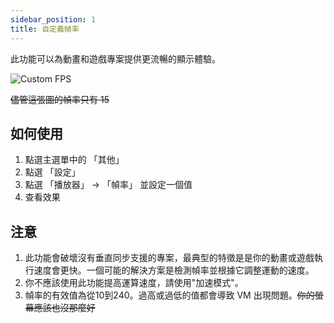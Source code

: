```yaml
---
sidebar_position: 1
title: 自定義幀率
---
```


此功能可以為動畫和遊戲專案提供更流暢的顯示體驗。

![Custom FPS](/img/custom-fps.gif)

~~儘管這張圖的幀率只有 15~~

## 如何使用
1. 點選主選單中的 「其他」
2. 點選 「設定」
3. 點選 「播放器」 -> 「幀率」 並設定一個值
4. 查看效果
## 注意
1. 此功能會破壞沒有垂直同步支援的專案，最典型的特徵是是你的動畫或遊戲執行速度會更快。一個可能的解決方案是檢測幀率並根據它調整運動的速度。
2. 你不應該使用此功能提高運算速度，請使用"加速模式"。
3. 幀率的有效值為從10到240。過高或過低的值都會導致 VM 出現問題。~~你的螢幕應該也沒那麼好~~